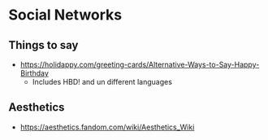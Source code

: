 # Social Networks

## Things to say

* https://holidappy.com/greeting-cards/Alternative-Ways-to-Say-Happy-Birthday
  * Includes HBD! and un different languages

## Aesthetics

* https://aesthetics.fandom.com/wiki/Aesthetics_Wiki
